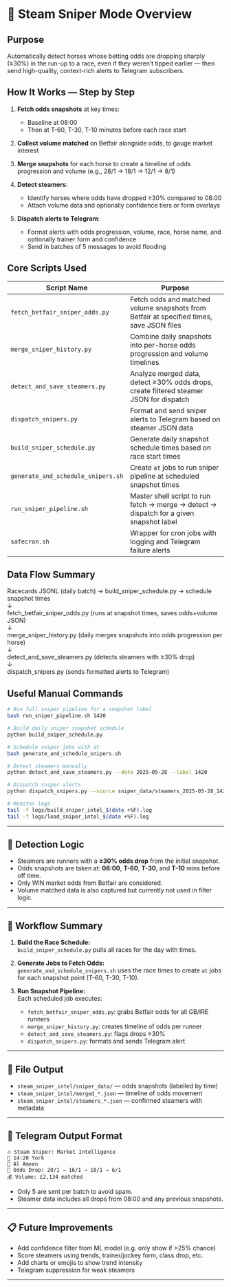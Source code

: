 # 🔫 Steam Sniper Mode Overview

## Purpose
Automatically detect horses whose betting odds are dropping sharply (≥30%) in the run-up to a race, even if they weren’t tipped earlier — then send high-quality, context-rich alerts to Telegram subscribers.

## How It Works — Step by Step

1. **Fetch odds snapshots** at key times:  
   - Baseline at 08:00  
   - Then at T-60, T-30, T-10 minutes before each race start  

2. **Collect volume matched** on Betfair alongside odds, to gauge market interest  

3. **Merge snapshots** for each horse to create a timeline of odds progression and volume (e.g., 28/1 → 18/1 → 12/1 → 8/1)  

4. **Detect steamers**:  
   - Identify horses where odds have dropped ≥30% compared to 08:00  
   - Attach volume data and optionally confidence tiers or form overlays  

5. **Dispatch alerts to Telegram**:  
   - Format alerts with odds progression, volume, race, horse name, and optionally trainer form and confidence  
   - Send in batches of 5 messages to avoid flooding  

## Core Scripts Used

| Script Name                       | Purpose                                                                                   |
|------------------------------------|------------------------------------------------------------------------------------------|
| `fetch_betfair_sniper_odds.py`     | Fetch odds and matched volume snapshots from Betfair at specified times, save JSON files  |
| `merge_sniper_history.py`          | Combine daily snapshots into per-horse odds progression and volume timelines              |
| `detect_and_save_steamers.py`      | Analyze merged data, detect ≥30% odds drops, create filtered steamer JSON for dispatch    |
| `dispatch_snipers.py`              | Format and send sniper alerts to Telegram based on steamer JSON data                      |
| `build_sniper_schedule.py`         | Generate daily snapshot schedule times based on race start times                          |
| `generate_and_schedule_snipers.sh` | Create `at` jobs to run sniper pipeline at scheduled snapshot times                       |
| `run_sniper_pipeline.sh`           | Master shell script to run fetch → merge → detect → dispatch for a given snapshot label   |
| `safecron.sh`                      | Wrapper for cron jobs with logging and Telegram failure alerts                            |

## Data Flow Summary

Racecards JSONL (daily batch) → build_sniper_schedule.py → schedule snapshot times  
↓  
fetch_betfair_sniper_odds.py (runs at snapshot times, saves odds+volume JSON)  
↓  
merge_sniper_history.py (daily merges snapshots into odds progression per horse)  
↓  
detect_and_save_steamers.py (detects steamers with ≥30% drop)  
↓  
dispatch_snipers.py (sends formatted alerts to Telegram)

## Useful Manual Commands

```bash
# Run full sniper pipeline for a snapshot label
bash run_sniper_pipeline.sh 1420

# Build daily sniper snapshot schedule
python build_sniper_schedule.py

# Schedule sniper jobs with at
bash generate_and_schedule_snipers.sh

# Detect steamers manually
python detect_and_save_steamers.py --date 2025-05-28 --label 1420

# Dispatch sniper alerts
python dispatch_snipers.py --source sniper_data/steamers_2025-05-28_1420.json

# Monitor logs
tail -f logs/build_sniper_intel_$(date +%F).log
tail -f logs/load_sniper_intel_$(date +%F).log
```

---

## 🧠 Detection Logic

- Steamers are runners with a **≥30% odds drop** from the initial snapshot.
- Odds snapshots are taken at: **08:00**, **T-60**, **T-30**, and **T-10** mins before off time.
- Only WIN market odds from Betfair are considered.
- Volume matched data is also captured but currently not used in filter logic.

---

## 🔁 Workflow Summary

1. **Build the Race Schedule:**  
   `build_sniper_schedule.py` pulls all races for the day with times.

2. **Generate Jobs to Fetch Odds:**  
   `generate_and_schedule_snipers.sh` uses the race times to create `at` jobs for each snapshot point (T-60, T-30, T-10).

3. **Run Snapshot Pipeline:**  
   Each scheduled job executes:
   - `fetch_betfair_sniper_odds.py`: grabs Betfair odds for all GB/IRE runners
   - `merge_sniper_history.py`: creates timeline of odds per runner
   - `detect_and_save_steamers.py`: flags drops ≥30%
   - `dispatch_snipers.py`: formats and sends Telegram alert

---

## 📂 File Output

- `steam_sniper_intel/sniper_data/` — odds snapshots (labelled by time)
- `steam_sniper_intel/merged_*.json` — timeline of odds movement
- `steam_sniper_intel/steamers_*.json` — confirmed steamers with metadata

---

## 📨 Telegram Output Format

```
🔥 Steam Sniper: Market Intelligence
📍 14:20 York
🐎 Al Ameen
🔻 Odds Drop: 20/1 → 16/1 → 10/1 → 6/1
💰 Volume: £2,134 matched
```

- Only 5 are sent per batch to avoid spam.
- Steamer data includes all drops from 08:00 and any previous snapshots.

---

## 📋 Future Improvements

- Add confidence filter from ML model (e.g. only show if >25% chance)
- Score steamers using trends, trainer/jockey form, class drop, etc.
- Add charts or emojis to show trend intensity
- Telegram suppression for weak steamers

---